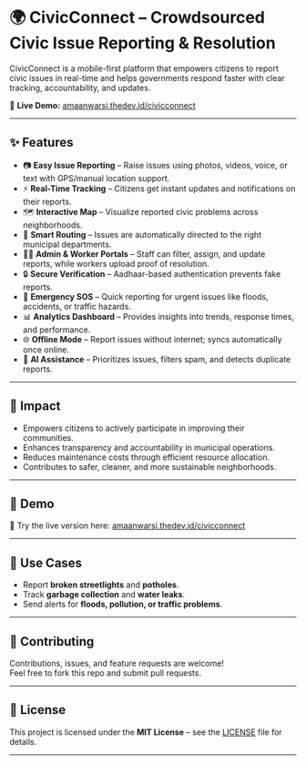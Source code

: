 # 🌍 CivicConnect – Crowdsourced Civic Issue Reporting & Resolution

CivicConnect is a mobile-first platform that empowers citizens to report civic issues in real-time and helps governments respond faster with clear tracking, accountability, and updates.

🔗 **Live Demo:** [amaanwarsi.thedev.id/civicconnect](https://amaanwarsi.thedev.id/civicconnect)

---

## ✨ Features

- 📷 **Easy Issue Reporting** – Raise issues using photos, videos, voice, or text with GPS/manual location support.  
- ⚡ **Real-Time Tracking** – Citizens get instant updates and notifications on their reports.  
- 🗺️ **Interactive Map** – Visualize reported civic problems across neighborhoods.  
- 🏢 **Smart Routing** – Issues are automatically directed to the right municipal departments.  
- 👨‍💼 **Admin & Worker Portals** – Staff can filter, assign, and update reports, while workers upload proof of resolution.  
- 🔒 **Secure Verification** – Aadhaar-based authentication prevents fake reports.  
- 🚨 **Emergency SOS** – Quick reporting for urgent issues like floods, accidents, or traffic hazards.  
- 📊 **Analytics Dashboard** – Provides insights into trends, response times, and performance.  
- 🌐 **Offline Mode** – Report issues without internet; syncs automatically once online.  
- 🤖 **AI Assistance** – Prioritizes issues, filters spam, and detects duplicate reports.  

---

## 🎯 Impact

- Empowers citizens to actively participate in improving their communities.  
- Enhances transparency and accountability in municipal operations.  
- Reduces maintenance costs through efficient resource allocation.  
- Contributes to safer, cleaner, and more sustainable neighborhoods.  

---

## 🚀 Demo

🔗 Try the live version here: [amaanwarsi.thedev.id/civicconnect](https://amaanwarsi.thedev.id/civicconnect)  

---

## 📌 Use Cases

- Report **broken streetlights** and **potholes**.  
- Track **garbage collection** and **water leaks**.  
- Send alerts for **floods, pollution, or traffic problems**.  

---

## 🤝 Contributing

Contributions, issues, and feature requests are welcome!  
Feel free to fork this repo and submit pull requests.  

---

## 📜 License

This project is licensed under the **MIT License** – see the [LICENSE](LICENSE) file for details.  

---
